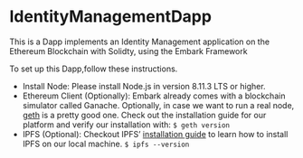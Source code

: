 # IdentityManagementDapp
This is a Dapp implements an Identity Management application on the Ethereum Blockchain with Solidty, using the Embark Framework

To set up this Dapp,follow these instructions.
- Install Node: Please install Node.js in version 8.11.3 LTS or higher.
- Ethereum Client (Optionally): Embark already comes with a blockchain simulator called Ganache. Optionally, in case we want to run a real node, 
[geth](https://geth.ethereum.org/) is a pretty good one. Check out the installation guide for our platform and verify our installation with: 
`$ geth version`
- IPFS (Optional):  Checkout IPFS’ [installation guide](https://docs.ipfs.io/introduction/install/) to learn how to install IPFS on our local machine.
`$ ipfs --version`
